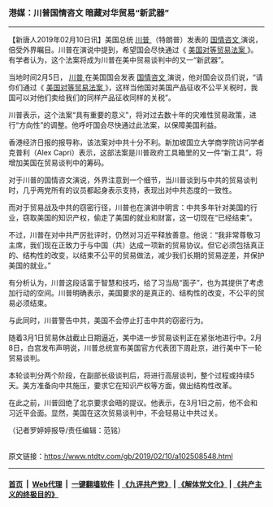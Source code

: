 ### 港媒：川普国情咨文 暗藏对华贸易“新武器”
------------------------

<div class="post_content">
 <p>
  【新唐人2019年02月10日讯】美国总统
  <a href="https://www.ntdtv.com/gb/川普.htm">
   川普
  </a>
  （特朗普）发表的
  <a href="https://www.ntdtv.com/gb/国情咨文.htm">
   国情咨文
  </a>
  演说，倍受外界瞩目。川普在演说中提到，希望国会尽快通过《
  <a href="https://www.ntdtv.com/gb/美国对等贸易法案.htm">
   美国对等贸易法案
  </a>
  》。有学者认为，这个法案将成为川普在美中贸易谈判中的又一“新武器”。
 </p>
 <p>
  当地时间2月5日，
  <a href="https://www.ntdtv.com/gb/川普.htm">
   川普
  </a>
  在美国国会发表
  <a href="https://www.ntdtv.com/gb/国情咨文.htm">
   国情咨文
  </a>
  演说，他对国会议员们说，“请你们通过《
  <a href="https://www.ntdtv.com/gb/美国对等贸易法案.htm">
   美国对等贸易法案
  </a>
  》，这样当他国对美国产品征收不公平关税时，我国可以对他们卖给我们的同样产品征收同样的关税”。
 </p>
 <p>
  川普表示，这个法案“具有重要的意义”，将对过去数十年的灾难性贸易政策，进行“方向性”的调整。他呼吁国会尽快通过此法案，以保障美国利益。
 </p>
 <p>
  香港经济日报的报导称，该法案对中共十分不利。新加坡国立大学商学院访问学者克普利（Alex Capri）表示，这部法案是川普政府工具箱里的又一件“新工具”，将增加美国在贸易谈判中的筹码。
 </p>
 <p>
  对于川普的国情咨文演说，外界注意到一个细节，当川普谈到与中共的贸易谈判时，几乎两党所有的议员都起身表示支持，表现出对中共态度的一致性。
 </p>
 <p>
  而对于贸易战及中共的窃密行径，川普也在演讲中明言：中共多年针对美国的行业，窃取美国的知识产权，偷走了美国的就业和财富，这一切现在“已经结束”。
 </p>
 <p>
  不过，川普在对中共严厉批评时，仍然对习近平释放善意。他说：“我非常尊敬习主席，我们现在正致力于与中国（共）达成一项新的贸易协议。但它必须包括真正的、结构性的改变，以结束不公平的贸易做法，减少我们长期的贸易逆差，并保护美国的就业。”
 </p>
 <p>
  有分析认为，川普这段话富于智慧和技巧，给了习当局“面子”，也为其提供了考虑加行动的空间。川普明确表示，美国要求的是真正的、结构性的改变，不公平的贸易必须结束。
 </p>
 <p>
  与此同时，川普警告中共，美国不会停止打击中共的窃密行为。
 </p>
 <p>
  随着3月1日贸易休战截止日期逼近，美中进一步贸易谈判正在紧张地进行中。2月8日，白宫发布声明说，川普总统宣布美国官方代表团下周赴京，进行美中下一轮贸易谈判。
 </p>
 <p>
  本轮谈判分两个阶段，在副部长级谈判后，将进行高层谈判，整个过程或持续5天。美方准备向中共施压，要求它在知识产权等方面，做出结构性改革。
 </p>
 <p>
  在此之前，川普回绝了北京要求会晤的提议。他表示，在3月1日之前，他不会和习近平会面。显然，美国在这次贸易谈判中，不会轻易让中共过关。
 </p>
 <p>
  （记者罗婷婷报导/责任编辑：范铭）
 </p>
 <div class="single_ad">
 </div>
</div>

<br/>原文链接：https://www.ntdtv.com/gb/2019/02/10/a102508548.html


------------------------
#### [首页](https://github.com/gfw-breaker/banned-news/blob/master/README.md) &nbsp;|&nbsp; [Web代理](https://github.com/labour-camp/helloworld) &nbsp;|&nbsp; [一键翻墙软件](https://github.com/gfw-breaker/nogfw/blob/master/README.md) &nbsp;| [《九评共产党》](https://github.com/gfw-breaker/9ping.md/blob/master/README.md#九评之一评共产党是什么) | [《解体党文化》](https://github.com/gfw-breaker/jtdwh.md/blob/master/README.md) | [《共产主义的终极目的》](https://github.com/gfw-breaker/gczydzjmd.md/blob/master/README.md)

